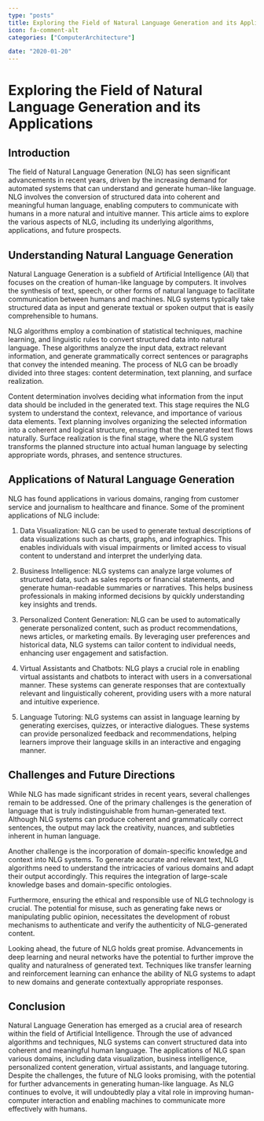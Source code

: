 ```yaml
---
type: "posts"
title: Exploring the Field of Natural Language Generation and its Applications
icon: fa-comment-alt
categories: ["ComputerArchitecture"]

date: "2020-01-20"
---
```




# Exploring the Field of Natural Language Generation and its Applications

## Introduction

The field of Natural Language Generation (NLG) has seen significant advancements in recent years, driven by the increasing demand for automated systems that can understand and generate human-like language. NLG involves the conversion of structured data into coherent and meaningful human language, enabling computers to communicate with humans in a more natural and intuitive manner. This article aims to explore the various aspects of NLG, including its underlying algorithms, applications, and future prospects.

## Understanding Natural Language Generation

Natural Language Generation is a subfield of Artificial Intelligence (AI) that focuses on the creation of human-like language by computers. It involves the synthesis of text, speech, or other forms of natural language to facilitate communication between humans and machines. NLG systems typically take structured data as input and generate textual or spoken output that is easily comprehensible to humans.

NLG algorithms employ a combination of statistical techniques, machine learning, and linguistic rules to convert structured data into natural language. These algorithms analyze the input data, extract relevant information, and generate grammatically correct sentences or paragraphs that convey the intended meaning. The process of NLG can be broadly divided into three stages: content determination, text planning, and surface realization.

Content determination involves deciding what information from the input data should be included in the generated text. This stage requires the NLG system to understand the context, relevance, and importance of various data elements. Text planning involves organizing the selected information into a coherent and logical structure, ensuring that the generated text flows naturally. Surface realization is the final stage, where the NLG system transforms the planned structure into actual human language by selecting appropriate words, phrases, and sentence structures.

## Applications of Natural Language Generation

NLG has found applications in various domains, ranging from customer service and journalism to healthcare and finance. Some of the prominent applications of NLG include:

1. Data Visualization: NLG can be used to generate textual descriptions of data visualizations such as charts, graphs, and infographics. This enables individuals with visual impairments or limited access to visual content to understand and interpret the underlying data.

2. Business Intelligence: NLG systems can analyze large volumes of structured data, such as sales reports or financial statements, and generate human-readable summaries or narratives. This helps business professionals in making informed decisions by quickly understanding key insights and trends.

3. Personalized Content Generation: NLG can be used to automatically generate personalized content, such as product recommendations, news articles, or marketing emails. By leveraging user preferences and historical data, NLG systems can tailor content to individual needs, enhancing user engagement and satisfaction.

4. Virtual Assistants and Chatbots: NLG plays a crucial role in enabling virtual assistants and chatbots to interact with users in a conversational manner. These systems can generate responses that are contextually relevant and linguistically coherent, providing users with a more natural and intuitive experience.

5. Language Tutoring: NLG systems can assist in language learning by generating exercises, quizzes, or interactive dialogues. These systems can provide personalized feedback and recommendations, helping learners improve their language skills in an interactive and engaging manner.

## Challenges and Future Directions

While NLG has made significant strides in recent years, several challenges remain to be addressed. One of the primary challenges is the generation of language that is truly indistinguishable from human-generated text. Although NLG systems can produce coherent and grammatically correct sentences, the output may lack the creativity, nuances, and subtleties inherent in human language.

Another challenge is the incorporation of domain-specific knowledge and context into NLG systems. To generate accurate and relevant text, NLG algorithms need to understand the intricacies of various domains and adapt their output accordingly. This requires the integration of large-scale knowledge bases and domain-specific ontologies.

Furthermore, ensuring the ethical and responsible use of NLG technology is crucial. The potential for misuse, such as generating fake news or manipulating public opinion, necessitates the development of robust mechanisms to authenticate and verify the authenticity of NLG-generated content.

Looking ahead, the future of NLG holds great promise. Advancements in deep learning and neural networks have the potential to further improve the quality and naturalness of generated text. Techniques like transfer learning and reinforcement learning can enhance the ability of NLG systems to adapt to new domains and generate contextually appropriate responses.

## Conclusion

Natural Language Generation has emerged as a crucial area of research within the field of Artificial Intelligence. Through the use of advanced algorithms and techniques, NLG systems can convert structured data into coherent and meaningful human language. The applications of NLG span various domains, including data visualization, business intelligence, personalized content generation, virtual assistants, and language tutoring. Despite the challenges, the future of NLG looks promising, with the potential for further advancements in generating human-like language. As NLG continues to evolve, it will undoubtedly play a vital role in improving human-computer interaction and enabling machines to communicate more effectively with humans.
